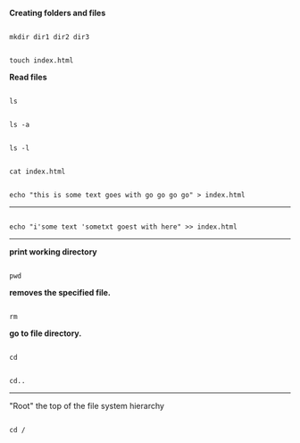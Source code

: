 
**Creating folders and files**

```

mkdir dir1 dir2 dir3

```

```

touch index.html

```

**Read files**

```

ls

```

```

ls -a

```

```

ls -l

```


```

cat index.html

```

```

echo "this is some text goes with go go go go" > index.html

```

<hr>

```

echo "i'some text 'sometxt goest with here" >> index.html

``` 

<hr>

**print working directory**

```

pwd

```

**removes the specified file.**

```

rm

```

**go to file directory.**

```

cd

```

```

cd..

```

<hr>

<p>
"Root" the top of the file system hierarchy
</p>

```

cd /

```
